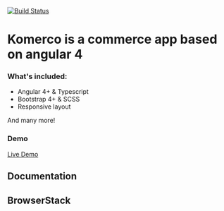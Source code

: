 [![Build Status](https://circleci.com/gh/yosoyvilla/shoppu/tree/master.svg?style=svg)](https://circleci.com/gh/yosoyvilla/shoppu)
# Komerco is a commerce app based on angular 4

### What's included:

- Angular 4+ & Typescript
- Bootstrap 4+ & SCSS
- Responsive layout
  
And many more!

### Demo

<a target="_blank" href="https://shoppu-co.herokuapp.com/">Live Demo</a>
 
## Documentation


## BrowserStack
